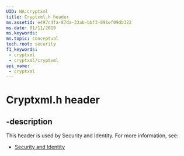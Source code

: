 ```yaml
---
UID: NA:cryptxml
title: Cryptxml.h header
ms.assetid: e497c4fa-87da-33ab-bbf3-091ef09db322
ms.date: 01/11/2019
ms.keywords: 
ms.topic: conceptual
tech.root: security
f1_keywords:
 - cryptxml
 - cryptxml/cryptxml
api_name:
 - cryptxml
---
```


# Cryptxml.h header


## -description

This header is used by Security and Identity. For more information, see:

- [Security and Identity](../_security/index.md)

